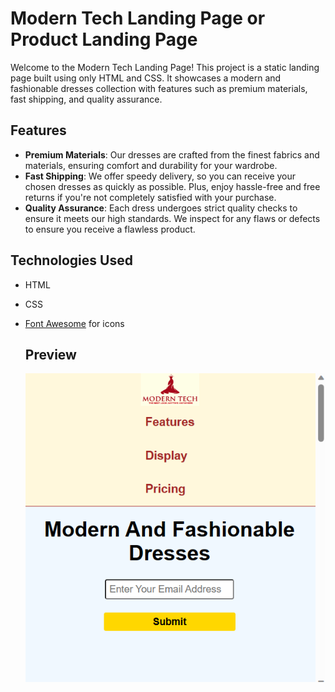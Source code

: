 # Modern Tech Landing Page or Product Landing Page

Welcome to the Modern Tech Landing Page! This project is a static landing page built using only HTML and CSS. It showcases a modern and fashionable dresses collection with features such as premium materials, fast shipping, and quality assurance. 

## Features

- **Premium Materials**: Our dresses are crafted from the finest fabrics and materials, ensuring comfort and durability for your wardrobe.
- **Fast Shipping**: We offer speedy delivery, so you can receive your chosen dresses as quickly as possible. Plus, enjoy hassle-free and free returns if you're not completely satisfied with your purchase.
- **Quality Assurance**: Each dress undergoes strict quality checks to ensure it meets our high standards. We inspect for any flaws or defects to ensure you receive a flawless product.

## Technologies Used

- HTML
- CSS
- [Font Awesome](https://cdnjs.cloudflare.com/ajax/libs/font-awesome/6.0.0-beta3/css/all.min.css) for icons

  ## Preview
  ![Modern Tech Landing Page](product_landing_page.png)
